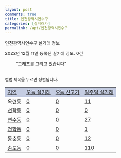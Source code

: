 ```yaml
---
layout: post
comments: true
title: 인천광역시연수구
categories: [실거래가]
permalink: /apt/인천광역시연수구
---
```


인천광역시연수구 실거래 정보

2022년 12월 11일 등록된 실거래 정보: 0건

<!--<script async src="https://pagead2.googlesyndication.com/pagead/js/adsbygoogle.js?client=ca-pub-3485438051770037"
 crossorigin="anonymous"></script>-->

<script type="text/javascript">
  google.charts.load('current', {'packages':['corechart']});
  google.charts.setOnLoadCallback(drawChart);

  function drawChart() {
    var data = google.visualization.arrayToDataTable([['거래일', '매매', '전월세', '전매'], ['21-01', 18, 12, 2], ['21-02', 0, 2, 0], ['21-03', 0, 9, 0], ['21-04', 0, 3, 0], ['21-05', 0, 8, 0], ['21-06', 0, 5, 0], ['21-07', 5, 71, 0], ['21-08', 226, 232, 8], ['21-09', 4, 26, 0], ['21-10', 0, 13, 0], ['21-11', 2, 12, 0], ['21-12', 52, 407, 2], ['22-01', 68, 585, 2], ['22-02', 73, 668, 1], ['22-03', 138, 745, 3], ['22-04', 154, 880, 2], ['22-05', 126, 733, 3], ['22-06', 93, 769, 3], ['22-07', 81, 789, 4], ['22-08', 109, 909, 5], ['22-09', 94, 822, 1], ['22-10', 117, 959, 13], ['22-11', 156, 677, 12], ['22-12', 7, 109, 2]]);

    var options = {
      title: '최근 1년간 유형별 거래량 추이',
      legend: { position: 'bottom' }
    };

    setTimeout(function() {
        var chart = new google.visualization.LineChart(document.getElementById('columnchart_material'));
        chart.draw(data, (options));
        document.getElementById('loading').style.display = 'none';
        var dayLabel = (new Date()).getDay();
        if (dayLabel < 2) {
            sorttable.innerSortFunction.apply(document.getElementById('week'), []);
            sorttable.innerSortFunction.apply(document.getElementById('week'), []);        
        }
        else {
            sorttable.innerSortFunction.apply(document.getElementById('today'), []);
            sorttable.innerSortFunction.apply(document.getElementById('today'), []);
        }
    }, 200);

  }
</script>

<div id="loading" style="z-index:20; display: block; margin-left: 35px">"그래프를 그리고 있습니다"</div>
<div id="columnchart_material" style="width: 95%; margin-left: -35px; display: block"></div>
<!--<div style="width: 95%; margin-left: -35px; display: block">
      <script async src="https://pagead2.googlesyndication.com/pagead/js/adsbygoogle.js?client=ca-pub-3485438051770037"
          crossorigin="anonymous"></script>
      <ins class="adsbygoogle"
          style="display:block"
          data-ad-format="fluid"
          data-ad-layout-key="-fb+5w+4e-db+86"
          data-ad-client="ca-pub-3485438051770037"
          data-ad-slot="1827090281"></ins>
      <script>
          (adsbygoogle = window.adsbygoogle || []).push({});
      </script>
</div>-->
<br>

<font size='small' style='font-size: small;'>컬럼 제목을 누르면 정렬됩니다.</font>
<table class="sortable">
  <tr style='background-color: rgba(114, 132, 186,0.4);'>
    <td id="region"><a href="#">지역</a></td>
    <td id="today"><a href="#">오늘 실거래</a></td>
    <td id="today_new"><a href="#">오늘 신고가</a></td>
    <td id="week"><a href="#">일주일 실거래</a></td>
  </tr>

  
  <tr class="item">
    <td><a href="인천광역시연수구옥련동">옥련동</a></td>
    <td><a href="인천광역시연수구옥련동">0</a></td>
    <td><a href="인천광역시연수구옥련동">0</a></td>
    <td><a href="인천광역시연수구옥련동">11</a></td>
  </tr>
    

  <tr class="item">
    <td><a href="인천광역시연수구선학동">선학동</a></td>
    <td><a href="인천광역시연수구선학동">0</a></td>
    <td><a href="인천광역시연수구선학동">0</a></td>
    <td><a href="인천광역시연수구선학동">0</a></td>
  </tr>
    

  <tr class="item">
    <td><a href="인천광역시연수구연수동">연수동</a></td>
    <td><a href="인천광역시연수구연수동">0</a></td>
    <td><a href="인천광역시연수구연수동">0</a></td>
    <td><a href="인천광역시연수구연수동">27</a></td>
  </tr>
    

  <tr class="item">
    <td><a href="인천광역시연수구청학동">청학동</a></td>
    <td><a href="인천광역시연수구청학동">0</a></td>
    <td><a href="인천광역시연수구청학동">0</a></td>
    <td><a href="인천광역시연수구청학동">1</a></td>
  </tr>
    

  <tr class="item">
    <td><a href="인천광역시연수구동춘동">동춘동</a></td>
    <td><a href="인천광역시연수구동춘동">0</a></td>
    <td><a href="인천광역시연수구동춘동">0</a></td>
    <td><a href="인천광역시연수구동춘동">12</a></td>
  </tr>
    

  <tr class="item">
    <td><a href="인천광역시연수구송도동">송도동</a></td>
    <td><a href="인천광역시연수구송도동">0</a></td>
    <td><a href="인천광역시연수구송도동">0</a></td>
    <td><a href="인천광역시연수구송도동">110</a></td>
  </tr>
    


</table>


    